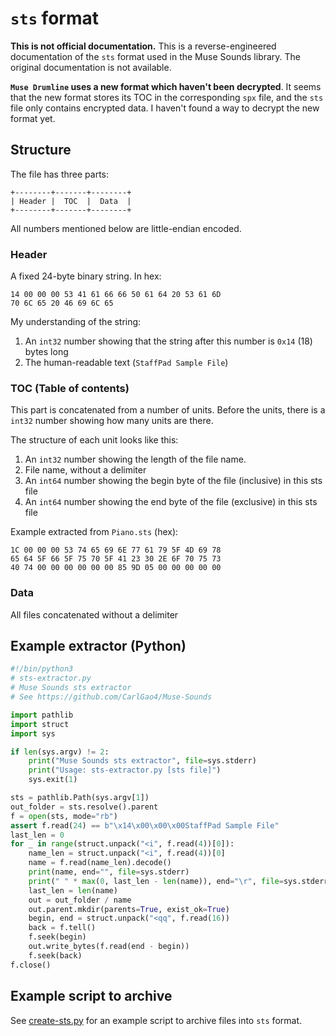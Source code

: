 # `sts` format

**This is not official documentation.** This is a reverse-engineered documentation of the `sts` format used in the Muse Sounds library. The original documentation is not available.

**`Muse Drumline` uses a new format which haven't been decrypted**. It seems that the new format stores its TOC in the corresponding `spx` file, and the `sts` file only contains encrypted data. I haven't found a way to decrypt the new format yet.

## Structure

The file has three parts:

```
+--------+-------+--------+
| Header |  TOC  |  Data  |
+--------+-------+--------+
```

All numbers mentioned below are little-endian encoded.

### Header

A fixed 24-byte binary string. In hex:

```
14 00 00 00 53 41 61 66 66 50 61 64 20 53 61 6D
70 6C 65 20 46 69 6C 65
```

My understanding of the string:

1. An `int32` number showing that the string after this number is `0x14` (18) bytes long
2. The human-readable text (`StaffPad Sample File`)

### TOC (Table of contents)

This part is concatenated from a number of units. Before the units, there is a `int32` number showing how many units are there.

The structure of each unit looks like this:

1. An `int32` number showing the length of the file name.
2. File name, without a delimiter
3. An `int64` number showing the begin byte of the file (inclusive) in this sts file
4. An `int64` number showing the end byte of the file (exclusive) in this sts file

Example extracted from `Piano.sts` (hex):
```
1C 00 00 00 53 74 65 69 6E 77 61 79 5F 4D 69 78
65 64 5F 66 5F 75 70 5F 41 23 30 2E 6F 70 75 73
40 74 00 00 00 00 00 00 85 9D 05 00 00 00 00 00
```

### Data

All files concatenated without a delimiter

## Example extractor (Python)

```Python
#!/bin/python3
# sts-extractor.py
# Muse Sounds sts extractor
# See https://github.com/CarlGao4/Muse-Sounds

import pathlib
import struct
import sys

if len(sys.argv) != 2:
    print("Muse Sounds sts extractor", file=sys.stderr)
    print("Usage: sts-extractor.py [sts file]")
    sys.exit(1)

sts = pathlib.Path(sys.argv[1])
out_folder = sts.resolve().parent
f = open(sts, mode="rb")
assert f.read(24) == b"\x14\x00\x00\x00StaffPad Sample File"
last_len = 0
for _ in range(struct.unpack("<i", f.read(4))[0]):
    name_len = struct.unpack("<i", f.read(4))[0]
    name = f.read(name_len).decode()
    print(name, end="", file=sys.stderr)
    print(" " * max(0, last_len - len(name)), end="\r", file=sys.stderr)
    last_len = len(name)
    out = out_folder / name
    out.parent.mkdir(parents=True, exist_ok=True)
    begin, end = struct.unpack("<qq", f.read(16))
    back = f.tell()
    f.seek(begin)
    out.write_bytes(f.read(end - begin))
    f.seek(back)
f.close()
```

## Example script to archive

See [create-sts.py](create-sts.py) for an example script to archive files into `sts` format.
